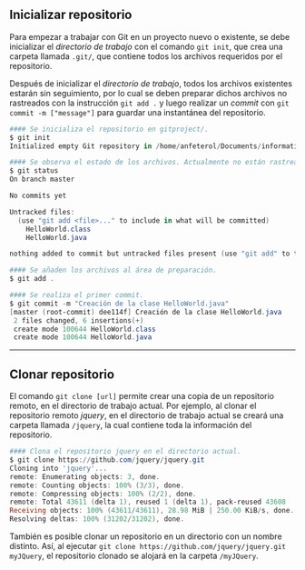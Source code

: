 ## Inicializar repositorio

Para empezar a trabajar con Git en un proyecto nuevo o existente, se debe inicializar el *directorio de trabajo* con el comando `git init`, que crea una carpeta llamada `.git/`, que contiene todos los archivos requeridos por el repositorio.

Después de inicializar el *directorio de trabajo*, todos los archivos existentes estarán sin seguimiento, por lo cual se deben preparar dichos archivos no rastreados con la instrucción `git add .` y luego realizar un *commit* con `git commit -m ["message"]` para guardar una instantánea del repositorio.

~~~powershell
#### Se inicializa el repositorio en gitproject/.
$ git init
Initialized empty Git repository in /home/anfeterol/Documents/informatica/git/gitproject/.git/
~~~

~~~powershell
#### Se observa el estado de los archivos. Actualmente no están rastreados.
$ git status
On branch master

No commits yet

Untracked files:
  (use "git add <file>..." to include in what will be committed)
	HelloWorld.class
	HelloWorld.java

nothing added to commit but untracked files present (use "git add" to track)
~~~

~~~powershell
#### Se añaden los archivos al área de preparación.
$ git add .
~~~

~~~powershell
#### Se realiza el primer commit.
$ git commit -m "Creación de la clase HelloWorld.java"
[master (root-commit) dee114f] Creación de la clase HelloWorld.java
 2 files changed, 6 insertions(+)
 create mode 100644 HelloWorld.class
 create mode 100644 HelloWorld.java
~~~





---



## Clonar repositorio

El comando `git clone [url]` permite crear una copia de un repositorio remoto, en el directorio de trabajo actual. Por ejemplo, al clonar el repositorio remoto *jquery*, en el directorio de trabajo actual se creará una carpeta llamada `/jquery`, la cual contiene toda la información del repositorio.

~~~powershell
#### Clona el repositorio jquery en el directorio actual.
$ git clone https://github.com/jquery/jquery.git
Cloning into 'jquery'...
remote: Enumerating objects: 3, done.
remote: Counting objects: 100% (3/3), done.
remote: Compressing objects: 100% (2/2), done.
remote: Total 43611 (delta 1), reused 1 (delta 1), pack-reused 43608
Receiving objects: 100% (43611/43611), 28.98 MiB | 250.00 KiB/s, done.
Resolving deltas: 100% (31202/31202), done.
~~~

También es posible clonar un repositorio en un directorio con un nombre distinto. Así, al ejecutar `git clone https://github.com/jquery/jquery.git myJQuery`, el repositorio clonado se alojará en la carpeta `/myJQuery`.

